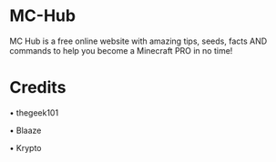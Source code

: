 # MC-Hub
MC Hub is a free online website with amazing tips, seeds, facts AND commands to help you become a Minecraft PRO in no time!

# Credits

• thegeek101

• Blaaze

• Krypto




 
